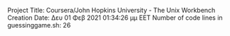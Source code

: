 Project Title: Coursera/John Hopkins University - The Unix Workbench
Creation Date: Δευ 01 Φεβ 2021 01:34:26 μμ EET
Number of code lines in guessinggame.sh: 26
